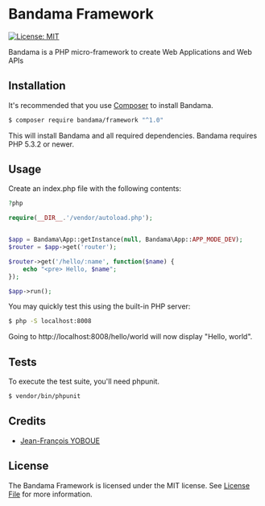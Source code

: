# Bandama Framework

[![License: MIT](https://img.shields.io/badge/License-MIT-yellow.svg)](https://github.com/jfyoboue/bandama-framwork/blob/develop/LICENSE.md)

Bandama is a PHP micro-framework to create Web Applications and Web APIs

## Installation

It's recommended that you use [Composer](https://getcomposer.org/) to install Bandama.

```bash
$ composer require bandama/framework "^1.0"
```

This will install Bandama and all required dependencies. Bandama requires PHP 5.3.2 or newer.

## Usage

Create an index.php file with the following contents:

```php
?php

require(__DIR__.'/vendor/autoload.php');


$app = Bandama\App::getInstance(null, Bandama\App::APP_MODE_DEV);
$router = $app->get('router');

$router->get('/hello/:name', function($name) {
    echo "<pre> Hello, $name";
});

$app->run();
```

You may quickly test this using the built-in PHP server:
```bash
$ php -S localhost:8008
```

Going to http://localhost:8008/hello/world will now display "Hello, world".


## Tests

To execute the test suite, you'll need phpunit.

```bash
$ vendor/bin/phpunit
```

## Credits

- [Jean-François YOBOUE](https://github.com/jfyoboue)

## License

The Bandama Framework is licensed under the MIT license. See [License File](LICENSE.md) for more information.